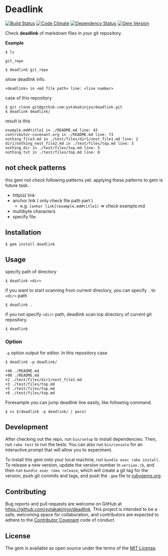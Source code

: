 # Deadlink

[![Build Status](https://travis-ci.org/yutakakinjyo/deadlink.svg?branch=master)](https://travis-ci.org/yutakakinjyo/deadlink)
[![Code Climate](https://codeclimate.com/github/yutakakinjyo/deadlink/badges/gpa.svg)](https://codeclimate.com/github/yutakakinjyo/deadlink)
[![Dependency Status](https://gemnasium.com/yutakakinjyo/deadlink.svg)](https://gemnasium.com/yutakakinjyo/deadlink)
[![Gem Version](https://badge.fury.io/rb/deadlink.svg)](https://badge.fury.io/rb/deadlink)

Check **deadlink** of markdown files in your git repository.

**Example**

`$ ls`

`git_repo`

`$ deadlink git_repo`

show deadlink info.

`<deadlink> in <md file path> line: <line number>`

case of this repository

```
$ git clone git@github.com:yutakakinjyo/deadlink.git
$ deadlink deadlink/
```

result is this

```
example.md#title1 in ./README.md line: 43
contributor-covenant.org in ./README.md line: 73
nothing_file3.md in ./test/files/dir1/nest_file1.md line: 2
dir1/nothing_nest_file2.md in ./test/files/top.md line: 3
nothing_dir in ./test/files/top.md line: 5
nothing.txt in ./test/files/top.md line: 8
```

## not check patterns

this gem not check following patterns yet. applying these patterns to gem is future task.

- http(s) link
- anchor link ( only check file path part )
  - e.g. `[anhor link](example.md#title1)` => check example.md 
- multibyte characters
- specify file.

## Installation

`$ gem install deadlink`

## Usage

specify path of directory

```
$ deadlink <dir>
```

if you want to start scanning from current directory, you can specify `.` to `<dir>` path

```
$ deadlink .
```

if you not specify `<dir>` path, deadlink scan top directory of current git repository.

```
$ deadlink
```

### Option

`-p` option output for editor. In this repository case

`$ deadlink -p deadlink/`

```
+46 ./README.md
+90 ./README.md
+2 ./test/files/dir1/nest_file1.md
+3 ./test/files/top.md
+5 ./test/files/top.md
+8 ./test/files/top.md
```

Forexample you can jump deadlink line easily, like following command.

`$ vi $(deadlink -p deadlink/ | peco)`

## Development

After checking out the repo, run `bin/setup` to install dependencies. Then, run `rake test` to run the tests. You can also run `bin/console` for an interactive prompt that will allow you to experiment.

To install this gem onto your local machine, run `bundle exec rake install`. To release a new version, update the version number in `version.rb`, and then run `bundle exec rake release`, which will create a git tag for the version, push git commits and tags, and push the `.gem` file to [rubygems.org](https://rubygems.org).

## Contributing

Bug reports and pull requests are welcome on GitHub at https://github.com/yutakakinjyo/deadlink. This project is intended to be a safe, welcoming space for collaboration, and contributors are expected to adhere to the [Contributor Covenant](contributor-covenant.org) code of conduct.

## License

The gem is available as open source under the terms of the [MIT License](http://opensource.org/licenses/MIT).

